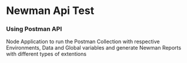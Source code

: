 # Newman Api Test
### Using Postman API

Node Application to run the Postman Collection with respective Environments, Data and Global variables and generate Newman Reports with different types of extentions

